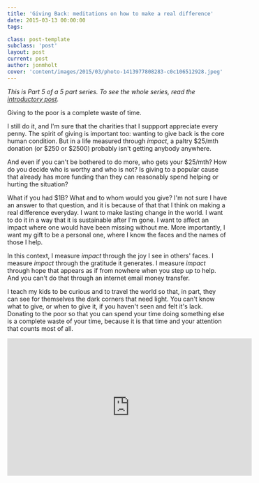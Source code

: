 ```yaml
---
title: 'Giving Back: meditations on how to make a real difference'
date: 2015-03-13 00:00:00 
tags: 

class: post-template
subclass: 'post'
layout: post
current: post
author: jonmholt
cover: 'content/images/2015/03/photo-1413977808283-c0c106512928.jpeg'
---
```

*This is Part 5 of a 5 part series.  To see the whole series, read the [introductory post](/five-meditations).*

Giving to the poor is a complete waste of time.

I still do it, and I'm sure that the charities that I suppport appreciate every penny.  The spirit of giving is important too: wanting to give back is the core human condition.  But in a life measured through *impact*, a paltry $25/mth donation (or $250 or $2500) probably isn't getting anybody anywhere.

And even if you can't be bothered to do more, who gets your $25/mth?  How do you decide who is worthy and who is not?  Is giving to a popular cause that already has more funding than they can reasonably spend helping or hurting the situation? 

What if you had $1B? What and to whom would you give? I'm not sure I have an answer to that question, and it is because of that that I think on making a real difference everyday.  I want to make lasting change in the world. I want to do it in a way that it is sustainable after I'm gone.  I want to affect an impact where one would have been missing without me.  More importantly, I want my gift to be a personal one, where I know the faces and the names of those I help.

In this context, I measure *impact* through the joy I see in others' faces.  I measure *impact* through the gratitude it generates. I measure *impact* through hope that appears as if from nowhere when you step up to help.  And you can't do that through an internet email money transfer.  

I teach my kids to be curious and to travel the world so that, in part, they can see for themselves the dark corners that need light.  You can't know what to give, or when to give it, if you haven't seen and felt it's lack.  Donating to the poor so that you can spend your time doing something else is a complete waste of your time, because it is that time and your attention that counts most of all.

<iframe width="560" height="315" src="https://www.youtube.com/embed/FH64PgQ_H80" frameborder="0" allowfullscreen></iframe>
